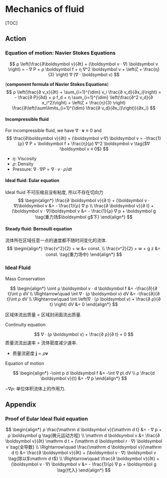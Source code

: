# Mechanics of fluid

[TOC]

## Action

### Equation of motion: Navier Stokes Equations

$$
ρ \left(\frac{∂\boldsymbol v}{∂t} + (\boldsymbol v · ∇) \boldsymbol v \right) =  - ∇ P  + ρ \boldsymbol f + η ∇^2 \boldsymbol v + \left(ζ + \frac{η}{3} \right) ∇ (∇ · \boldsymbol v)
$$

(**component formula of Navier Stokes Equations**)
$$
ρ \left(\frac{∂ v_x}{∂t} + \sum_{i=1}^{\dim} v_i \frac{∂ v_d}{∂x_i}\right) =  - \frac{∂ P}{∂d}  + ρ  f_d + η \sum_{i=1}^{\dim} \left(\frac{∂^2 v_d}{∂ x_i^2}\right) + \left(ζ + \frac{η}{3} \right) \frac{∂\left(\sum\limits_{i=1}^{\dim} \frac{∂ v_d}{∂x_i}\right)}{∂x_i}
$$

#### Incompressible fluid
For incompressible fluid, we have $∇ ·\boldsymbol v ≡ 0$ and
$$
\frac{∂\boldsymbol v}{∂t} + (\boldsymbol v·∇) \boldsymbol v = -\frac{1}{ρ} ∇ P  + \boldsymbol f + \frac{η}{ρ} ∇^2 \boldsymbol v  \tag{$∇ ·\boldsymbol v ≡ 0$}
$$
- $η$: Viscosity
- $ρ$: Density
- Pressure: $∇ ·∇ P = ∇ ·v·ρ/ dt$

#### Ideal fluid: Eular equation

Ideal fluid 不可压缩且没有粘度, 所以不存在切向力
$$
\begin{align*}
  \frac{∂ \boldsymbol v}{∂ t} + (\boldsymbol v · ∇)\boldsymbol v &= - \frac{1}{ρ} ∇ p  \\
  \frac{∂ \boldsymbol v}{∂ t} + (\boldsymbol v · ∇)\boldsymbol v &= - \frac{1}{ρ}·∇ p + \boldsymbol g  \tag{重力场$\boldsymbol g$下}
\end{align*}
$$

#### Steady fluid: Bernoulli equation
流体所在区域任意一点的速度都不随时间变化的流体.  
$$
\begin{align*}
\frac{v^2}{2} + w &= const.  \\
\frac{v^2}{2} + w + g z &= const.  \tag{重力场中}
\end{align*}
$$

### Ideal Fluid
Mass Conservation

$$
\begin{align*}
  \oint ρ \boldsymbol v · d \boldsymbol f &= -\frac{∂}{∂ t}\int ρ dV   \\
  \Rightarrow\quad  \int ∇ · (ρ \boldsymbol v) dV  &= -\frac{∂}{∂ t}\int ρ dV  \\
  \Rightarrow\quad  \int \left(∇ · (ρ \boldsymbol v) + \frac{∂ ρ}{∂ t} \right) dV  &= 0  
\end{align*}
$$

区域体流出质量 = 区域封闭面流出质量.

Continuity equation

$$
∇ · (ρ \boldsymbol v) + \frac{∂ ρ}{∂ t} = 0
$$
质量流流出速率 = 流体密度减少速率.

- 质量流密度 $\boldsymbol j = ρ \boldsymbol v$

Equation of motion

$$
\begin{align*}
  -\oint p d \boldsymbol f &= -\int ∇ p\ dV  \\
  ρ \frac{d \boldsymbol v}{t} &= -∇ p
\end{align*}
$$



$- ∇ p$: 单位体积流体上的作用力.

## Appendix

### Proof of Eular Ideal fluid equation

$$
\begin{align*}
ρ \frac{\mathrm d \boldsymbol v}{\mathrm d t} &=  - ∇ p + ρ \boldsymbol g  \tag{微元运动方程}  \\
\mathrm d \boldsymbol v &= \frac{∂ \boldsymbol v}{∂t} \mathrm d t + (\mathrm d \boldsymbol r · ∇) \boldsymbol v    \tag{全导数}  \\
\Rightarrow\quad \frac{\mathrm d \boldsymbol v}{\mathrm d t} &= \frac{∂ \boldsymbol v}{∂t} + (\boldsymbol v · ∇) \boldsymbol v  \tag{除以$\mathrm d t$}  \\
\Rightarrow\quad \frac{∂ \boldsymbol v}{∂t} + (\boldsymbol v · ∇) \boldsymbol v &= - \frac{1}{ρ} ∇ p + \boldsymbol g  \tag{代入}
\end{align*}
$$
